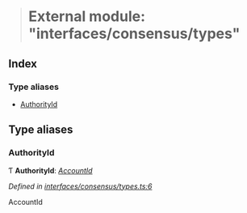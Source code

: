 > # External module: "interfaces/consensus/types"

## Index

### Type aliases

* [AuthorityId](_interfaces_consensus_types_.md#authorityid)

## Type aliases

###  AuthorityId

Ƭ **AuthorityId**: *[AccountId](../classes/_primitive_generic_accountid_.accountid.md)*

*Defined in [interfaces/consensus/types.ts:6](https://github.com/polkadot-js/api/blob/9dd0c6c/packages/types/src/interfaces/consensus/types.ts#L6)*

AccountId